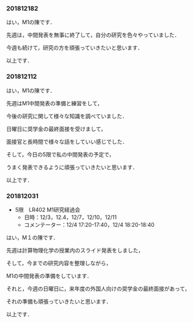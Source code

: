 ### 201812182

はい，M1の陳です．

先週は，中間発表を無事に終了して，自分の研究を色々やっていました．

今週も続けて，研究の方を頑張っていきたいと思います．

以上です．

### 201812112

はい，M1の陳です．

先週はM1中間発表の準備と練習をして，

今後の研究に関して様々な知識を調べていました．

日曜日に奨学金の最終面接を受けまして，

面接官と長時間で様々な話をしていい感じでした．

そして，今日の5限で私の中間発表の予定で，

うまく発表できるように頑張っていきたいと思います．

以上です．

### 201812031

- 5限　LR402 M1研究経過会　
  - 日時：12/3，12.4，12/7，12/10，12/11
  - コメンテーター：12/4 17:20-17:40，12/4 18:20-18:40

はい，M１の陳です．

先週は計算物理化学の授業内のスライド発表をしました，

そして，今までの研究内容を整理しながら，

M1の中間発表の準備をしています．

それと，今週の日曜日に，来年度の外国人向けの奨学金の最終面接があって，

それの準備も頑張っていきたいと思います．

以上です．

